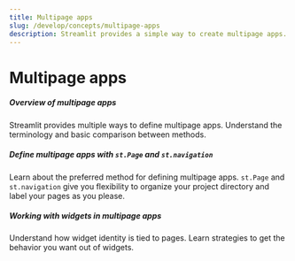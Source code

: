 ```yaml
---
title: Multipage apps
slug: /develop/concepts/multipage-apps
description: Streamlit provides a simple way to create multipage apps.
---
```


# Multipage apps

<TileContainer layout="list">

<RefCard href="/develop/concepts/multipage-apps/overview">

<h5>Overview of multipage apps</h5>

Streamlit provides multiple ways to define multipage apps. Understand the terminology and basic comparison between methods.

</RefCard>

<RefCard href="/develop/concepts/multipage-apps/page-and-navigation">

<h5>Define multipage apps with <code>st.Page</code> and <code>st.navigation</code></h5>

Learn about the preferred method for defining multipage apps. `st.Page` and `st.navigation` give you flexibility to organize your project directory and label your pages as you please.

</RefCard>

<RefCard href="/develop/concepts/multipage-apps/widgets">

<h5>Working with widgets in multipage apps</h5>

Understand how widget identity is tied to pages. Learn strategies to get the behavior you want out of widgets.

</RefCard>

</TileContainer>
